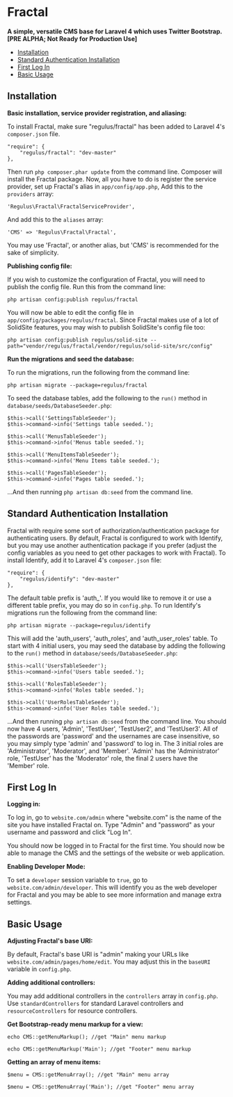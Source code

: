 Fractal
=======

**A simple, versatile CMS base for Laravel 4 which uses Twitter Bootstrap. [PRE ALPHA; Not Ready for Production Use]**

- [Installation](#installation)
- [Standard Authentication Installation](#auth-installation)
- [First Log In](#first-log-in)
- [Basic Usage](#basic-usage)

<a name="installation"></a>
## Installation

**Basic installation, service provider registration, and aliasing:**

To install Fractal, make sure "regulus/fractal" has been added to Laravel 4's `composer.json` file.

	"require": {
		"regulus/fractal": "dev-master"
	},

Then run `php composer.phar update` from the command line. Composer will install the Fractal package. Now, all you have to do is register the service provider, set up Fractal's alias in `app/config/app.php`, Add this to the `providers` array:

	'Regulus\Fractal\FractalServiceProvider',

And add this to the `aliases` array:

	'CMS' => 'Regulus\Fractal\Fractal',

You may use 'Fractal', or another alias, but 'CMS' is recommended for the sake of simplicity.

**Publishing config file:**

If you wish to customize the configuration of Fractal, you will need to publish the config file. Run this from the command line:

	php artisan config:publish regulus/fractal

You will now be able to edit the config file in `app/config/packages/regulus/fractal`. Since Fractal makes use of a lot of SolidSite features, you may wish to publish SolidSite's config file too:

	php artisan config:publish regulus/solid-site --path="vendor/regulus/fractal/vendor/regulus/solid-site/src/config"

**Run the migrations and seed the database:**

To run the migrations, run the following from the command line:

	php artisan migrate --package=regulus/fractal

To seed the database tables, add the following to the `run()` method in `database/seeds/DatabaseSeeder.php`:

	$this->call('SettingsTableSeeder');
	$this->command->info('Settings table seeded.');

	$this->call('MenusTableSeeder');
	$this->command->info('Menus table seeded.');

	$this->call('MenuItemsTableSeeder');
	$this->command->info('Menu Items table seeded.');

	$this->call('PagesTableSeeder');
	$this->command->info('Pages table seeded.');

...And then running `php artisan db:seed` from the command line.

<a name="auth-installation"></a>
## Standard Authentication Installation

Fractal with require some sort of authorization/authentication package for authenticating users. By default, Fractal is configured to work with Identify, but you may use another authentication package if you prefer (adjust the config variables as you need to get other packages to work with Fractal). To install Identify, add it to Laravel 4's `composer.json` file:

	"require": {
		"regulus/identify": "dev-master"
	},

The default table prefix is 'auth_'. If you would like to remove it or use a different table prefix, you may do so in `config.php`. To run Identify's migrations run the following from the command line:

	php artisan migrate --package=regulus/identify

This will add the 'auth_users', 'auth_roles', and 'auth_user_roles' table. To start with 4 initial users, you may seed the database by adding the following to the `run()` method in `database/seeds/DatabaseSeeder.php`:

	$this->call('UsersTableSeeder');
	$this->command->info('Users table seeded.');

	$this->call('RolesTableSeeder');
	$this->command->info('Roles table seeded.');

	$this->call('UserRolesTableSeeder');
	$this->command->info('User Roles table seeded.');

...And then running `php artisan db:seed` from the command line. You should now have 4 users, 'Admin', 'TestUser', 'TestUser2', and 'TestUser3'. All of the passwords are 'password' and the usernames are case insensitive, so you may simply type 'admin' and 'password' to log in. The 3 initial roles are 'Administrator', 'Moderator', and 'Member'. 'Admin' has the 'Administrator' role, 'TestUser' has the 'Moderator' role, the final 2 users have the 'Member' role.

<a name="first-log-in"></a>
## First Log In

**Logging in:**

To log in, go to `website.com/admin` where "website.com" is the name of the site you have installed Fractal on. Type "Admin" and "password" as your username and password and click "Log In".

You should now be logged in to Fractal for the first time. You should now be able to manage the CMS and the settings of the website or web application.

**Enabling Developer Mode:**

To set a `developer` session variable to `true`, go to `website.com/admin/developer`. This will identify you as the web developer for Fractal and you may be able to see more information and manage extra settings.

<a name="basic-usage"></a>
## Basic Usage

**Adjusting Fractal's base URI:**

By default, Fractal's base URI is "admin" making your URLs like `website.com/admin/pages/home/edit`. You may adjust this in the `baseURI` variable in `config.php`.

**Adding additional controllers:**

You may add additional controllers in the `controllers` array in `config.php`. Use `standardControllers` for standard Laravel controllers and `resourceControllers` for resource controllers.

**Get Bootstrap-ready menu markup for a view:**

	echo CMS::getMenuMarkup(); //get "Main" menu markup

	echo CMS::getMenuMarkup('Main'); //get "Footer" menu markup

**Getting an array of menu items:**

	$menu = CMS::getMenuArray(); //get "Main" menu array

	$menu = CMS::getMenuArray('Main'); //get "Footer" menu array